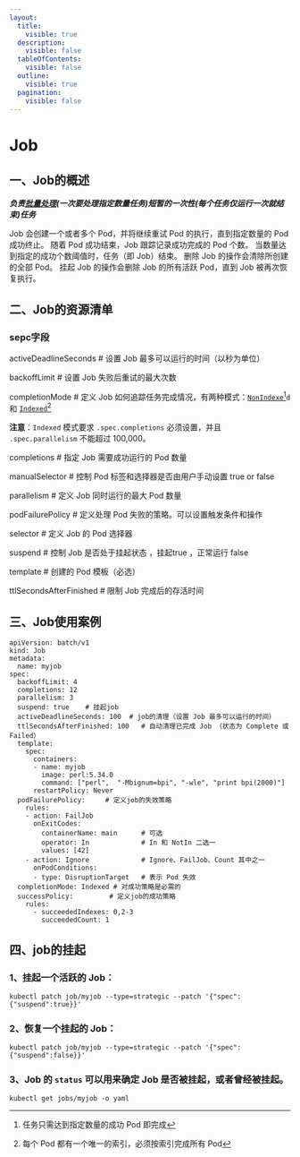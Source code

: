 ```yaml
---
layout:
  title:
    visible: true
  description:
    visible: false
  tableOfContents:
    visible: false
  outline:
    visible: true
  pagination:
    visible: false
---
```


# Job

## 一、Job的概述

_**负责**_[_**批量处理**_](https://so.csdn.net/so/search?q=%E6%89%B9%E9%87%8F%E5%A4%84%E7%90%86\&spm=1001.2101.3001.7020)_**(一次要处理指定数量任务)短暂的一次性(每个任务仅运行一次就结束)任务**_

Job 会创建一个或者多个 Pod，并将继续重试 Pod 的执行，直到指定数量的 Pod 成功终止。 随着 Pod 成功结束，Job 跟踪记录成功完成的 Pod 个数。 当数量达到指定的成功个数阈值时，任务（即 Job）结束。 删除 Job 的操作会清除所创建的全部 Pod。 挂起 Job 的操作会删除 Job 的所有活跃 Pod，直到 Job 被再次恢复执行。

## 二、Job的资源清单

### sepc字段

activeDeadlineSeconds    # 设置 Job 最多可以运行的时间（以秒为单位）

backoffLimit    # 设置 Job 失败后重试的最大次数

completionMode   # 定义 Job 如何追踪任务完成情况，有两种模式：[`NonIndexe`](#user-content-fn-1)[^1]`d` 和 [`Indexed`](#user-content-fn-2)[^2]

**注意**：`Indexed` 模式要求 `.spec.completions` 必须设置，并且 `.spec.parallelism` 不能超过 100,000。

completions   # 指定 Job 需要成功运行的 Pod 数量

manualSelector  # 控制 Pod 标签和选择器是否由用户手动设置 true or false

parallelism   # 定义 Job 同时运行的最大 Pod 数量

podFailurePolicy   # 定义处理 Pod 失败的策略。可以设置触发条件和操作

selector     # 定义 Job 的 Pod 选择器

suspend  # 控制 Job 是否处于挂起状态 ，挂起true ，正常运行 false

template    #  创建的 Pod 模板（必选）

ttlSecondsAfterFinished    # 限制 Job 完成后的存活时间

## 三、Job使用案例

```
apiVersion: batch/v1
kind: Job
metadata:
  name: myjob 
spec:
  backoffLimit: 4
  completions: 12
  parallelism: 3
  suspend: true    # 挂起job
  activeDeadlineSeconds: 100  # job的清理（设置 Job 最多可以运行的时间）
  ttlSecondsAfterFinished: 100   # 自动清理已完成 Job （状态为 Complete 或 Failed）
  template:
    spec:
      containers:
      - name: myjob 
        image: perl:5.34.0
        command: ["perl",  "-Mbignum=bpi", "-wle", "print bpi(2000)"]
      restartPolicy: Never
  podFailurePolicy:     # 定义job的失效策略
    rules:
    - action: FailJob
      onExitCodes:
        containerName: main      # 可选
        operator: In             # In 和 NotIn 二选一
        values: [42]
    - action: Ignore             # Ignore、FailJob、Count 其中之一
      onPodConditions:
      - type: DisruptionTarget   # 表示 Pod 失效
  completionMode: Indexed # 对成功策略是必需的
  successPolicy:         # 定义job的成功策略
    rules:
      - succeededIndexes: 0,2-3
        succeededCount: 1
```

## 四、job的挂起

### 1、挂起一个活跃的 Job：

```shell
kubectl patch job/myjob --type=strategic --patch '{"spec":{"suspend":true}}'
```

### 2、恢复一个挂起的 Job：

```shell
kubectl patch job/myjob --type=strategic --patch '{"spec":{"suspend":false}}'
```

### 3、Job 的 `status` 可以用来确定 Job 是否被挂起，或者曾经被挂起。

```shell
kubectl get jobs/myjob -o yaml
```



[^1]: 任务只需达到指定数量的成功 Pod 即完成

[^2]: 每个 Pod 都有一个唯一的索引，必须按索引完成所有 Pod
